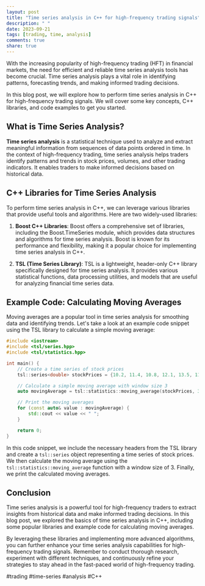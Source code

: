 ```yaml
---
layout: post
title: "Time series analysis in C++ for high-frequency trading signals"
description: " "
date: 2023-09-21
tags: [trading, time, analysis]
comments: true
share: true
---
```


With the increasing popularity of high-frequency trading (HFT) in financial markets, the need for efficient and reliable time series analysis tools has become crucial. Time series analysis plays a vital role in identifying patterns, forecasting trends, and making informed trading decisions. 

In this blog post, we will explore how to perform time series analysis in C++ for high-frequency trading signals. We will cover some key concepts, C++ libraries, and code examples to get you started.

## What is Time Series Analysis?

**Time series analysis** is a statistical technique used to analyze and extract meaningful information from sequences of data points ordered in time. In the context of high-frequency trading, time series analysis helps traders identify patterns and trends in stock prices, volumes, and other trading indicators. It enables traders to make informed decisions based on historical data.

## C++ Libraries for Time Series Analysis

To perform time series analysis in C++, we can leverage various libraries that provide useful tools and algorithms. Here are two widely-used libraries:

1. **Boost C++ Libraries**: Boost offers a comprehensive set of libraries, including the Boost.TimeSeries module, which provides data structures and algorithms for time series analysis. Boost is known for its performance and flexibility, making it a popular choice for implementing time series analysis in C++.

2. **TSL (Time Series Library)**: TSL is a lightweight, header-only C++ library specifically designed for time series analysis. It provides various statistical functions, data processing utilities, and models that are useful for analyzing financial time series data.

## Example Code: Calculating Moving Averages

Moving averages are a popular tool in time series analysis for smoothing data and identifying trends. Let's take a look at an example code snippet using the TSL library to calculate a simple moving average:

```cpp
#include <iostream>
#include <tsl/series.hpp>
#include <tsl/statistics.hpp>

int main() {
    // Create a time series of stock prices
    tsl::series<double> stockPrices = {10.2, 11.4, 10.8, 12.1, 13.5, 11.9, 9.7};

    // Calculate a simple moving average with window size 3
    auto movingAverage = tsl::statistics::moving_average(stockPrices, 3);

    // Print the moving averages
    for (const auto& value : movingAverage) {
        std::cout << value << " ";
    }

    return 0;
}
```

In this code snippet, we include the necessary headers from the TSL library and create a `tsl::series` object representing a time series of stock prices. We then calculate the moving average using the `tsl::statistics::moving_average` function with a window size of 3. Finally, we print the calculated moving averages.

## Conclusion

Time series analysis is a powerful tool for high-frequency traders to extract insights from historical data and make informed trading decisions. In this blog post, we explored the basics of time series analysis in C++, including some popular libraries and example code for calculating moving averages.

By leveraging these libraries and implementing more advanced algorithms, you can further enhance your time series analysis capabilities for high-frequency trading signals. Remember to conduct thorough research, experiment with different techniques, and continuously refine your strategies to stay ahead in the fast-paced world of high-frequency trading.

#trading #time-series #analysis #C++